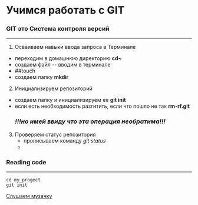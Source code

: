 #   Учимся работать с  GIT 

### GIT это Система контроля версий
----

1. Осваиваем навыки ввода запроса в Терминале
 -  переходим в домашнюю директорию **cd~**
 -  создаем файл -- вводим в терминале
 -  ##touch
 -  создаем папку **mkdir**
2. Инициализируем репозиторий
  - создаем папку и инициализируем ее **git init**
  - если есть необходимость разгитить, если что пошло не так **rm-rf.git**
    ### *!!!но имей ввиду что эта операция необратима!!!*


3. Проверяем статус репозитория
   - прописываем команду *git status*
   - 

### Reading code
----

``` mkdir my_project
cd my_progect
git init
```




[Слушаем музачку](https://www.radiorecord.ru "RadioRecord")
